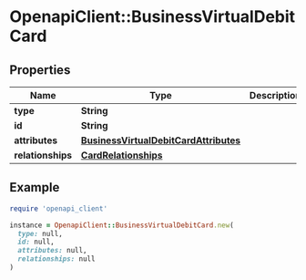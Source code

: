 # OpenapiClient::BusinessVirtualDebitCard

## Properties

| Name | Type | Description | Notes |
| ---- | ---- | ----------- | ----- |
| **type** | **String** |  | [optional] |
| **id** | **String** |  | [optional] |
| **attributes** | [**BusinessVirtualDebitCardAttributes**](BusinessVirtualDebitCardAttributes.md) |  |  |
| **relationships** | [**CardRelationships**](CardRelationships.md) |  |  |

## Example

```ruby
require 'openapi_client'

instance = OpenapiClient::BusinessVirtualDebitCard.new(
  type: null,
  id: null,
  attributes: null,
  relationships: null
)
```


